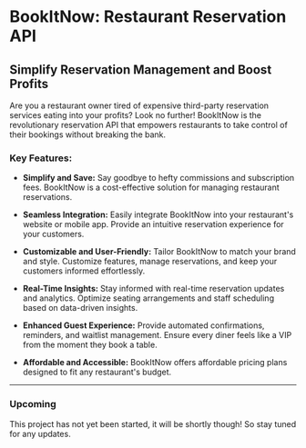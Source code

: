 # BookItNow: Restaurant Reservation API

## Simplify Reservation Management and Boost Profits

Are you a restaurant owner tired of expensive third-party reservation services eating into your profits? Look no further! BookItNow is the revolutionary reservation API that empowers restaurants to take control of their bookings without breaking the bank.

### Key Features:

- **Simplify and Save:** Say goodbye to hefty commissions and subscription fees. BookItNow is a cost-effective solution for managing restaurant reservations.

- **Seamless Integration:** Easily integrate BookItNow into your restaurant's website or mobile app. Provide an intuitive reservation experience for your customers.

- **Customizable and User-Friendly:** Tailor BookItNow to match your brand and style. Customize features, manage reservations, and keep your customers informed effortlessly.

- **Real-Time Insights:** Stay informed with real-time reservation updates and analytics. Optimize seating arrangements and staff scheduling based on data-driven insights.

- **Enhanced Guest Experience:** Provide automated confirmations, reminders, and waitlist management. Ensure every diner feels like a VIP from the moment they book a table.

- **Affordable and Accessible:** BookItNow offers affordable pricing plans designed to fit any restaurant's budget.

--- 

### Upcoming
This project has not yet been started, it will be shortly though! So stay tuned for any updates.
